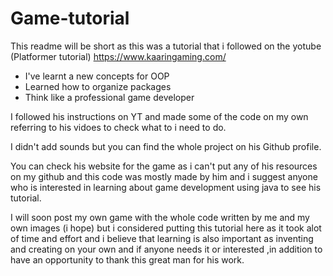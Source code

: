 # Game-tutorial
This readme will be short as this was a tutorial that i followed on the yotube (Platformer tutorial)
https://www.kaaringaming.com/

* I've learnt a new concepts for OOP
* Learned how to organize packages
* Think like a professional game developer

I followed his instructions on YT and made some of the code on my own referring to his vidoes to check what to i need to do.

I didn't add sounds but you can find the whole project on his Github profile.

You can check his website for the game as i can't put any of his resources on my github and this code was mostly made by him and i suggest anyone who is interested in learning about game development using java to see his tutorial.

I will soon post my own game with the whole code written by me and my own images (i hope) but i considered putting this tutorial here as it took alot of time and effort and i believe that learning is also important as inventing and creating on your own and if anyone needs it or interested ,in addition to have an opportunity to thank this great man for his work.
